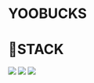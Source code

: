 # YOOBUCKS



# 🌠STACK
<img src="https://img.shields.io/badge/java-E34F26?style=flat-square&logo=java&logoColor=white"/> <img src="https://img.shields.io/badge/oracle-F80000?style=flat-square&logo=oracle&logoColor=white"/>
<img src="https://img.shields.io/badge/mybatis-F70000?style=flat-square&logo=mybatis&logoColor=white"/>



